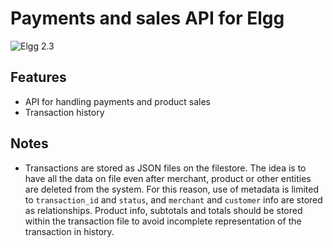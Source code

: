 Payments and sales API for Elgg
===============================
![Elgg 2.3](https://img.shields.io/badge/Elgg-2.3-orange.svg?style=flat-square)

## Features

 * API for handling payments and product sales
 * Transaction history

## Notes

 * Transactions are stored as JSON files on the filestore. The idea is to have all the
data on file even after merchant, product or other entities are deleted from the system.
For this reason, use of metadata is limited to `transaction_id` and `status`,
and `merchant` and `customer` info are stored as relationships. Product info, subtotals and totals
should be stored within the transaction file to avoid incomplete representation of the
transaction in history.

